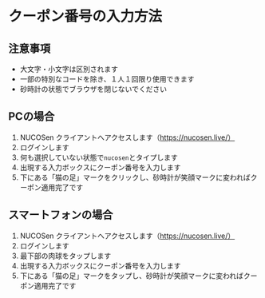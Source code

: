 # クーポン番号の入力方法
## 注意事項

- 大文字・小文字は区別されます
- 一部の特別なコードを除き、１人１回限り使用できます
- 砂時計の状態でブラウザを閉じないでください

## PCの場合

1. NUCOSen クライアントへアクセスします（https://nucosen.live/）
2. ログインします
3. 何も選択していない状態で`nucosen`とタイプします
4. 出現する入力ボックスにクーポン番号を入力します
5. 下にある「猫の足」マークをクリックし、砂時計が笑顔マークに変わればクーポン適用完了です

## スマートフォンの場合

1. NUCOSen クライアントへアクセスします（https://nucosen.live/）
2. ログインします
3. 最下部の肉球をタップします
4. 出現する入力ボックスにクーポン番号を入力します
5. 下にある「猫の足」マークをタップし、砂時計が笑顔マークに変わればクーポン適用完了です
